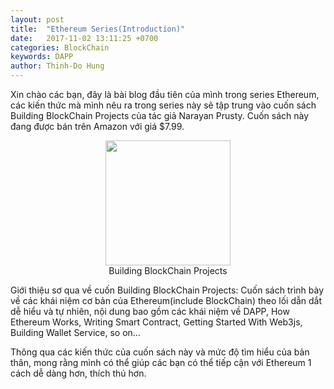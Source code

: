 ```yaml
---
layout: post
title:  "Ethereum Series(Introduction)"
date:   2017-11-02 13:11:25 +0700
categories: BlockChain
keywords: DAPP
author: Thinh-Do Hung
---
```

Xin chào các bạn, đây là bài blog đầu tiên của mình trong series Ethereum, các kiến thức mà mình nêu ra trong series này sẽ tập trung vào cuốn sách Building BlockChain Projects của tác giả Narayan Prusty. Cuốn sách này đang được bán trên Amazon với giá $7.99.

<center>
    <img width='200px' height='200px' src="/blog/assets/img/building_blockchain_project.png">
</center>

<center>Building BlockChain Projects</center>

Giới thiệu sơ qua về cuốn Building BlockChain Projects:
Cuốn sách trình bày về các khái niệm cơ bản của Ethereum(include BlockChain) theo lối dẫn dắt dễ hiểu và tự nhiên, nội dung bao gồm các khái niệm về DAPP, How Ethereum Works, Writing Smart Contract, Getting Started With Web3js, Building Wallet Service, so on…

Thông qua các kiến thức của cuốn sách này và mức độ tìm hiểu của bản thân, mong rằng mình có thể giúp các bạn có thể tiếp cận với Ethereum 1 cách dễ dàng hơn, thích thú hơn.